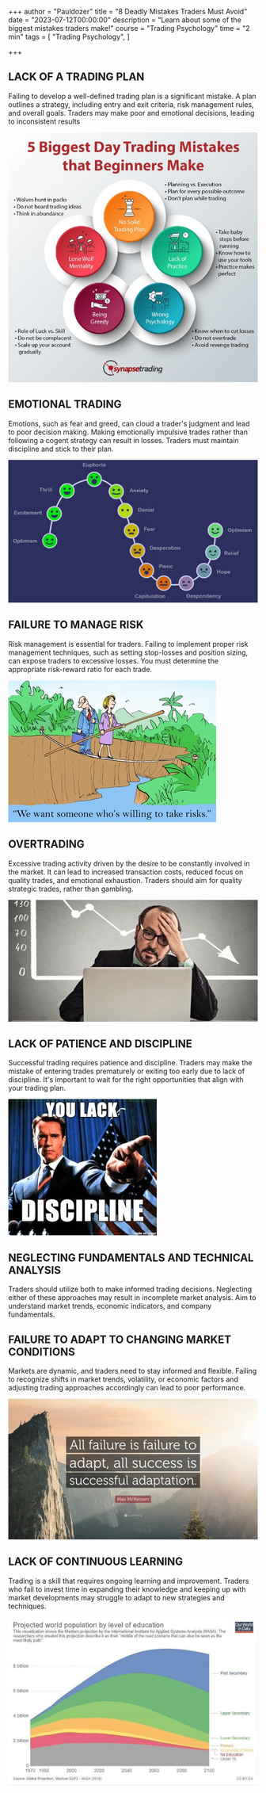 +++
author = "Pauldozer"
title = "8 Deadly Mistakes Traders Must Avoid"
date = "2023-07-12T00:00:00"
description = "Learn about some of the biggest mistakes traders make!"
course = "Trading Psychology"
time = "2 min"
tags = [
    "Trading Psychology",
]

+++

## **LACK OF A TRADING PLAN**

Failing to develop a well-defined trading plan is a significant mistake. A plan outlines a strategy, including entry and exit criteria, risk management rules, and overall goals. Traders may make poor and emotional decisions, leading to inconsistent results

![](images/tradingplan.jpeg)

## **EMOTIONAL TRADING**

Emotions, such as fear and greed, can cloud a trader's judgment and lead to poor decision making. Making emotionally impulsive trades rather than following a cogent strategy can result in losses. Traders must maintain discipline and stick to their  plan.

![](images/emotions.jpeg)

## **FAILURE TO MANAGE RISK**

Risk management is essential for traders. Failing to implement proper risk management techniques, such as setting stop-losses and position sizing, can expose traders to excessive losses. You must determine the appropriate risk-reward ratio for each trade.

![](images/risk.jpeg)


## **OVERTRADING**

Excessive trading activity driven by the desire to be constantly involved in the market. It can lead to increased transaction costs, reduced focus on quality trades, and emotional exhaustion. Traders should aim for quality strategic trades, rather than gambling.

![](images/overtrading.jpeg)


## **LACK OF PATIENCE AND DISCIPLINE**

Successful trading requires patience and discipline. Traders may make the mistake of entering trades prematurely or exiting too early due to lack of discipline. It's important to wait for the right opportunities that align with your trading plan.

![](images/discipline.jpeg)


## **NEGLECTING FUNDAMENTALS AND TECHNICAL ANALYSIS**

Traders should utilize both to make informed trading decisions. Neglecting either of these approaches may result in incomplete market analysis. Aim to understand market trends, economic indicators, and company fundamentals.



## **FAILURE TO ADAPT TO CHANGING MARKET CONDITIONS**

Markets are dynamic, and traders need to stay informed and flexible. Failing to recognize shifts in market trends, volatility, or economic factors and adjusting trading approaches accordingly can lead to poor performance.

![](images/adapt.jpeg)


## **LACK OF CONTINUOUS LEARNING**

Trading is a skill that requires ongoing learning and improvement. Traders who fail to invest time in expanding their knowledge and keeping up with market developments may struggle to adapt to new strategies and techniques.

![](images/learn.jpeg)
